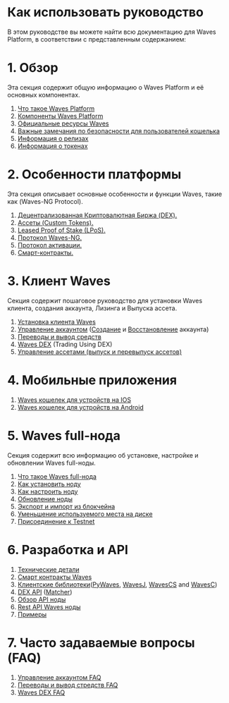 # Как использовать руководство

В этом руководстве вы можете найти всю документацию для Waves Platform, в соответствии с представленным содержанием:

# 1. Обзор

Эта секция содержит общую информацию о Waves Platform и её основных компонентах.

1. [Что такое Waves Platform]()
2. [Компоненты Waves Platform](/overview/platform-components.md)
3. [Официальные ресурсы Waves](/overview/waves-official-resources.md)
4. [Важные замечания по безопасности для пользователей кошелька](/ru/overview/security-notes.md)
5. [Информация о релизах](/overview/waves-releases.md)
6. [Информация о токенах](/overview/waves-tokens.md)

# 2. Особенности платформы

Эта секция описывает основные особенности и функции Waves, такие как \(Waves-NG Protocol\).

1. [Децентрализованная Криптовалютная Биржа \(DEX\).](/ru/platform-features/decentralized-cryptocurrency-exchange-dex.md)
2. [Ассеты \(Custom Tokens\).](/platform-features/assets-custom-tokens.md)
3. [Leased Proof of Stake \(LPoS\).](/platform-features/leased-proof-of-stake-lpos.md)
4. [Протокол Waves-NG.](/platform-features/waves-ng-protocol.md)
5. [Протокол активации.](/platform-features/activation-protocol.md)
6. [Смарт-контракты.](/platform-features/smart-contracts.md)

# 3. Клиент Waves

Секция содержит пошаговое руководство для установки Waves клиента, создания аккаунта, Лизинга и Выпуска ассета.

1. [Установка клиента Waves](/waves-client/install-waves-client.md)
2. [Управление аккаунтом](/waves-client/account-management.md) \([Создание](/en/waves-client/account-management/creating-an-account.md) и [Восстановление](/waves-client/account-management/restore-an-account.md) аккаунта\)
3. [Переводы и вывод средств](/waves-client/wallet-management.md)
4. [Waves DEX](/waves-client/waves-dex.md) \(Trading Using DEX\)
5. [Управление ассетами \(выпуск и перевыпуск ассетов\)](/waves-client/assets-management.md)

# 4. Мобильные приложения

1. [Waves кошелек для устройств на IOS](/mobile-apps/iOS.md)
2. [Waves кошелек для устройств на Android](/mobile-apps/android.md)

# 5. Waves full-нода

Секция содержит всю информацию об установке, настройке и обновлении Waves full-ноды.

1. [Что такое Waves full-нода](/waves-full-node/what-is-a-full-node.md)
2. [Как установить ноду](/waves-full-node/how-to-install-a-node/how-to-install-a-node.md)
3. [Как настроить ноду](/waves-full-node/how-to-configure-a-node.md)
4. [Обновление ноды](/waves-full-node/upgrading.md)
5. [Экспорт и импорт из блокчейна](/waves-full-node/export-and-import-from-the-blockchain.md)
6. [Уменьшение используемого места на диске](/waves-full-node/reducing-disk-space-usage.md)
7. [Присоединение к Testnet](/waves-full-node/joining-testnet.md)

# 6. Разработка и API

1. [Технические детали](/technical-details/technical-details.md)
2. [Смарт контракты Waves](/technical-details/waves-contracts-language-description.md)
3. [Клиентские библиотеки](/development-and-api/client-libraries.md)\([PyWaves](/development-and-api/client-libraries/pywaves.md), [WavesJ](/development-and-api/client-libraries/wavesj.md), [WavesCS](/development-and-api/client-libraries/wavescs.md) and [WavesC](/development-and-api/client-libraries/waves-c.md)\)
4. [DEX API](/development-and-api/dex-api.md) \([Matcher](/development-and-api/dex-api/matcher.md)\)
5. [Обзор API ноды](https://legacy.gitbook.com/book/waves-platform/wavesdocs/edit#)
6. [Rest API Waves ноды](/development-and-api/waves-node-rest-api.md)
7. [Примеры](/development-and-api/examples.md)

# 7. Часто задаваемые вопросы \(FAQ\)

1. [Управление аккаунтом FAQ](/frequently-asked-questions-faq/account-management-faq.md)
2. [Переводы и вывод стредств FAQ](/frequently-asked-questions-faq/transfers-and-gateways-faq.md)
3. [Waves DEX FAQ](/frequently-asked-questions-faq/waves-dex-faq.md)


